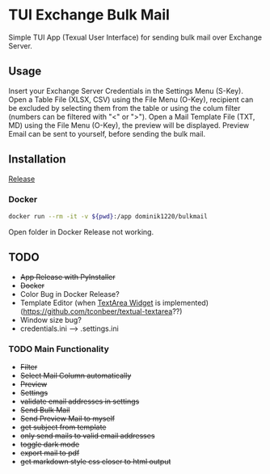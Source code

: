 # TUI Exchange Bulk Mail

Simple TUI App (Texual User Interface) for sending bulk mail over Exchange Server.

## Usage

Insert your Exchange Server Credentials in the Settings Menu (S-Key).
Open a Table File (XLSX, CSV) using the File Menu (O-Key), recipient can be excluded by selecting them from the table
or using the colum filter (numbers can be filtered with "<" or ">").
Open a Mail Template File (TXT, MD) using the File Menu (O-Key), the preview will be displayed. Preview Email can be
sent to yourself, before sending the bulk mail.

## Installation

[Release](https://github.com/dominikhoebert/TUI_Exchange_Bulk_Mail/releases)

### Docker

```bash
docker run --rm -it -v ${pwd}:/app dominik1220/bulkmail
```
Open folder in Docker Release not working.

## TODO

- ~~App Release with PyInstaller~~
- ~~Docker~~
- Color Bug in Docker Release?
- Template Editor (when [TextArea Widget](https://textual.textualize.io/roadmap/) is implemented) (https://github.com/tconbeer/textual-textarea??)
- Window size bug?
- credentials.ini --> .settings.ini

### TODO Main Functionality

- ~~Filter~~
- ~~Select Mail Column automatically~~
- ~~Preview~~
- ~~Settings~~
- ~~validate email addresses in settings~~
- ~~Send Bulk Mail~~
- ~~Send Preview Mail to myself~~
- ~~get subject from template~~
- ~~only send mails to valid email addresses~~
- ~~toggle dark mode~~
- ~~export mail to pdf~~
- ~~get markdown style css closer to html output~~
